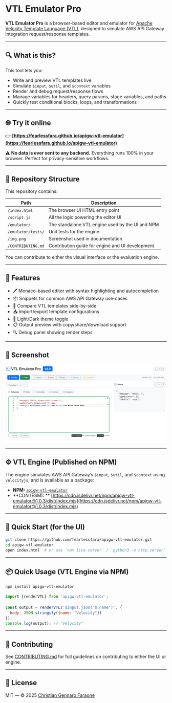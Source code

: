 # VTL Emulator Pro

**VTL Emulator Pro** is a browser-based editor and emulator
for [Apache Velocity Template Language (VTL)](https://velocity.apache.org/engine/1.7/user-guide.html), designed to
simulate AWS API Gateway integration request/response templates.

---

## 🔍 What is this?

This tool lets you:

- Write and preview VTL templates live
- Simulate `$input`, `$util`, and `$context` variables
- Render and debug request/response flows
- Manage variables for headers, query params, stage variables, and paths
- Quickly test conditional blocks, loops, and transformations

---

## 🌐 Try it online

👉 **[https://fearlessfara.github.io/apigw-vtl-emulator](https://fearlessfara.github.io/apigw-vtl-emulator)**

⚠️ **No data is ever sent to any backend.** Everything runs 100% in your browser. Perfect for privacy-sensitive
workflows.

---

## 📁 Repository Structure

This repository contains:

| Path               | Description                                      |
|--------------------|--------------------------------------------------|
| `/index.html`      | The browser UI HTML entry point                  |
| `/script.js`       | All the logic powering the editor UI             |
| `/emulator/`       | The standalone VTL engine used by the UI and NPM |
| `/emulator/tests/` | Unit tests for the engine                        |
| `/img.png`         | Screenshot used in documentation                 |
| `/CONTRIBUTING.md` | Contribution guide for engine and UI development |

You can contribute to either the visual interface or the evaluation engine.

---

## 🧰 Features

- 🖊️ Monaco-based editor with syntax highlighting and autocompletion
- 📦 Snippets for common AWS API Gateway use-cases
- 📄 Compare VTL templates side-by-side
- 📥 Import/export template configurations
- 🎨 Light/Dark theme toggle
- 📋 Output preview with copy/share/download support
- 🔍 Debug panel showing render steps

---

## 📘 Screenshot

![img.png](img.png)

---

## ⚙️ VTL Engine (Published on NPM)

The engine simulates AWS API Gateway’s `$input`, `$util`, and `$context` using `velocityjs`, and is available as a
package:

- **NPM:** [`apigw-vtl-emulator`](https://www.npmjs.com/package/apigw-vtl-emulator)
- **CDN (ESM):
  ** [https://cdn.jsdelivr.net/npm/apigw-vtl-emulator@1.0.3/dist/index.mjs](https://cdn.jsdelivr.net/npm/apigw-vtl-emulator@1.0.3/dist/index.mjs)

---

## 🚀 Quick Start (for the UI)

```bash
git clone https://github.com/fearlessfara/apigw-vtl-emulator.git
cd apigw-vtl-emulator
open index.html  # or use `npx live-server` / `python3 -m http.server`
```

---

## 📦 Quick Usage (VTL Engine via NPM)

```bash
npm install apigw-vtl-emulator
```

```js
import {renderVTL} from 'apigw-vtl-emulator';

const output = renderVTL('$input.json("$.name")', {
  body: JSON.stringify({name: "Velocity"})
});
console.log(output); // "Velocity"
```

---

## 🤝 Contributing

See [CONTRIBUTING.md](./CONTRIBUTING.md) for full guidelines on contributing to either the UI or engine.

---

## 📝 License

MIT — © 2025 [Christian Gennaro Faraone](https://github.com/fearlessfara)
